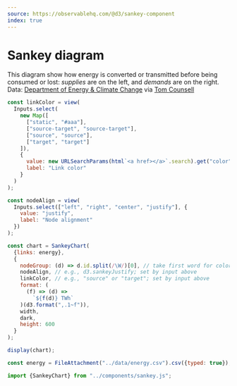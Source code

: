 ```yaml
---
source: https://observablehq.com/@d3/sankey-component
index: true
---
```


# Sankey diagram

This diagram show how energy is converted or transmitted before being consumed or lost: _supplies_ are on the left, and _demands_ are on the right. Data: [Department of Energy & Climate Change](http://www.decc.gov.uk/en/content/cms/tackling/2050/calculator_on/calculator_on.aspx) via [Tom Counsell](https://tamc.github.io/Sankey/)

```js
const linkColor = view(
  Inputs.select(
    new Map([
      ["static", "#aaa"],
      ["source-target", "source-target"],
      ["source", "source"],
      ["target", "target"]
    ]),
    {
      value: new URLSearchParams(html`<a href></a>`.search).get("color") || "source-target",
      label: "Link color"
    }
  )
);
```

```js
const nodeAlign = view(
  Inputs.select(["left", "right", "center", "justify"], {
    value: "justify",
    label: "Node alignment"
  })
);
```

```js echo
const chart = SankeyChart(
  {links: energy},
  {
    nodeGroup: (d) => d.id.split(/\W/)[0], // take first word for color
    nodeAlign, // e.g., d3.sankeyJustify; set by input above
    linkColor, // e.g., "source" or "target"; set by input above
    format: (
      (f) => (d) =>
        `${f(d)} TWh`
    )(d3.format(",.1~f")),
    width,
    dark,
    height: 600
  }
);

display(chart);
```

```js echo
const energy = FileAttachment("../data/energy.csv").csv({typed: true});
```

```js echo
import {SankeyChart} from "../components/sankey.js";
```

